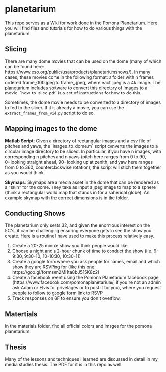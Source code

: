 # planetarium
This repo serves as a Wiki for work done in the Pomona Planetarium. Here you will find files and tutorials for how to do various things with the planetarium.

<h2> Slicing </h2>
There are many dome movies that can be used on the dome (many of which can be found here: https://www.eso.org/public/usa/products/planetariumshows/). In many cases,
these movies come in the following format: a folder with n frames ordered frame_000.jpeg to frame_<n>.jpeg, where each jpeg is a 4k image. The planetarium includes software
to convert this directory of images to a movie. `how-to-slice.pdf` is a set of instructions for how to do this.

Sometimes, the dome movie needs to be converted to a directory of images to fed to the slicer. If it is already a movie, you can use the `extract_frames_from_vid.py` script to do so.

<h2> Mapping images to the dome </h2>
<b>Matlab Script</b>: Given a directory of rectangular images and a csv file of pitches and yaws, the `images_to_dome.m` script converts the images to a circular image directory to be sliced.
In particular, if you have n images, with corresponding n pitches and n yaws (pitch here ranges from 0 to 90, 0=looking straight ahead, 90=looking up at zenith, and yaw here ranges from 0 to 360, counterclockwise rotation), the script will stich them together as you would think.

<b>Skymaps</b>: Skymaps are a media asset in the dome that can be rendered as a "skin" for the dome. They take as input a jpeg image to map to a sphere (think a rectangular world map that stands in for a spherical globe). An example skymap with the correct dimensions is in the folder.

<h2>Conducting Shows</h2>
The planetarium only seats 32, and given the enormous interest on the 5C's, it can be challenging ensuring everyone gets to see the show you create. Here is a routine I have used to make this process relatively easy. 

<ol><li>Create a 20-25 minute show you think people would like. </li>
<li> Choose a night and a 2-hour chunk of time to conduct the show (i.e. 9-9:30, 9:30-10, 10-10:30, 10:30-11)</li>
<li> Create a google form where you ask people for names, email and which show they are RSVPing for (like this one: https://goo.gl/forms/m2Mi1ta8bJ515K8z2) </li>
<li> Create a facebook event using the Pomona Planetarium facebook page (https://www.facebook.com/pomonaplanetarium/, if you're not an admin ask Adam or Elvis for privelages or to post it for you), where you request people to follow to google form link to RSVP</li>
<li>Track responses on GF to ensure you don't overflow. </li>
</ol>

<h2>Matertials</h2>
In the materials folder, find all official colors and images for the pomona planetarium.

<h2>Thesis</h2>
Many of the lessons and techniques I learned are discussed in detail in my media studies thesis. The PDF for it is in this repo as well.

